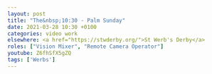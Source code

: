 ```yaml
---
layout: post
title: "The&nbsp;10:30 - Palm Sunday"
date: 2021-03-28 10:30 +0100
categories: video work
elsewhere: <a href="https://stwderby.org/">St Werb's Derby</a>
roles: ["Vision Mixer", "Remote Camera Operator"]
youtube: Z6fhSfX5gZQ
tags: ['Werbs']
---
```

